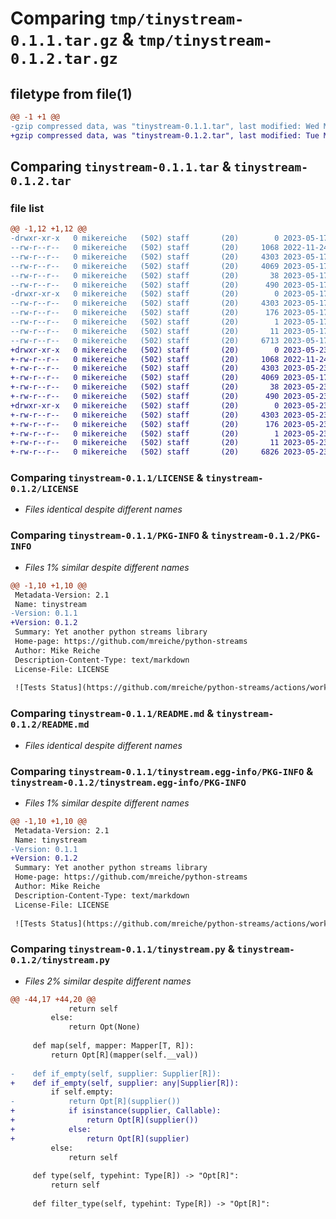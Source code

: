 # Comparing `tmp/tinystream-0.1.1.tar.gz` & `tmp/tinystream-0.1.2.tar.gz`

## filetype from file(1)

```diff
@@ -1 +1 @@
-gzip compressed data, was "tinystream-0.1.1.tar", last modified: Wed May 17 10:32:41 2023, max compression
+gzip compressed data, was "tinystream-0.1.2.tar", last modified: Tue May 23 06:37:48 2023, max compression
```

## Comparing `tinystream-0.1.1.tar` & `tinystream-0.1.2.tar`

### file list

```diff
@@ -1,12 +1,12 @@
-drwxr-xr-x   0 mikereiche   (502) staff       (20)        0 2023-05-17 10:32:41.782634 tinystream-0.1.1/
--rw-r--r--   0 mikereiche   (502) staff       (20)     1068 2022-11-24 09:19:16.000000 tinystream-0.1.1/LICENSE
--rw-r--r--   0 mikereiche   (502) staff       (20)     4303 2023-05-17 10:32:41.782483 tinystream-0.1.1/PKG-INFO
--rw-r--r--   0 mikereiche   (502) staff       (20)     4069 2023-05-17 10:25:29.000000 tinystream-0.1.1/README.md
--rw-r--r--   0 mikereiche   (502) staff       (20)       38 2023-05-17 10:32:41.782682 tinystream-0.1.1/setup.cfg
--rw-r--r--   0 mikereiche   (502) staff       (20)      490 2023-05-17 10:32:07.000000 tinystream-0.1.1/setup.py
-drwxr-xr-x   0 mikereiche   (502) staff       (20)        0 2023-05-17 10:32:41.782200 tinystream-0.1.1/tinystream.egg-info/
--rw-r--r--   0 mikereiche   (502) staff       (20)     4303 2023-05-17 10:32:41.000000 tinystream-0.1.1/tinystream.egg-info/PKG-INFO
--rw-r--r--   0 mikereiche   (502) staff       (20)      176 2023-05-17 10:32:41.000000 tinystream-0.1.1/tinystream.egg-info/SOURCES.txt
--rw-r--r--   0 mikereiche   (502) staff       (20)        1 2023-05-17 10:32:41.000000 tinystream-0.1.1/tinystream.egg-info/dependency_links.txt
--rw-r--r--   0 mikereiche   (502) staff       (20)       11 2023-05-17 10:32:41.000000 tinystream-0.1.1/tinystream.egg-info/top_level.txt
--rw-r--r--   0 mikereiche   (502) staff       (20)     6713 2023-05-17 10:15:16.000000 tinystream-0.1.1/tinystream.py
+drwxr-xr-x   0 mikereiche   (502) staff       (20)        0 2023-05-23 06:37:48.942941 tinystream-0.1.2/
+-rw-r--r--   0 mikereiche   (502) staff       (20)     1068 2022-11-24 09:19:16.000000 tinystream-0.1.2/LICENSE
+-rw-r--r--   0 mikereiche   (502) staff       (20)     4303 2023-05-23 06:37:48.942816 tinystream-0.1.2/PKG-INFO
+-rw-r--r--   0 mikereiche   (502) staff       (20)     4069 2023-05-17 10:25:29.000000 tinystream-0.1.2/README.md
+-rw-r--r--   0 mikereiche   (502) staff       (20)       38 2023-05-23 06:37:48.942976 tinystream-0.1.2/setup.cfg
+-rw-r--r--   0 mikereiche   (502) staff       (20)      490 2023-05-23 06:37:15.000000 tinystream-0.1.2/setup.py
+drwxr-xr-x   0 mikereiche   (502) staff       (20)        0 2023-05-23 06:37:48.942648 tinystream-0.1.2/tinystream.egg-info/
+-rw-r--r--   0 mikereiche   (502) staff       (20)     4303 2023-05-23 06:37:48.000000 tinystream-0.1.2/tinystream.egg-info/PKG-INFO
+-rw-r--r--   0 mikereiche   (502) staff       (20)      176 2023-05-23 06:37:48.000000 tinystream-0.1.2/tinystream.egg-info/SOURCES.txt
+-rw-r--r--   0 mikereiche   (502) staff       (20)        1 2023-05-23 06:37:48.000000 tinystream-0.1.2/tinystream.egg-info/dependency_links.txt
+-rw-r--r--   0 mikereiche   (502) staff       (20)       11 2023-05-23 06:37:48.000000 tinystream-0.1.2/tinystream.egg-info/top_level.txt
+-rw-r--r--   0 mikereiche   (502) staff       (20)     6826 2023-05-23 06:34:37.000000 tinystream-0.1.2/tinystream.py
```

### Comparing `tinystream-0.1.1/LICENSE` & `tinystream-0.1.2/LICENSE`

 * *Files identical despite different names*

### Comparing `tinystream-0.1.1/PKG-INFO` & `tinystream-0.1.2/PKG-INFO`

 * *Files 1% similar despite different names*

```diff
@@ -1,10 +1,10 @@
 Metadata-Version: 2.1
 Name: tinystream
-Version: 0.1.1
+Version: 0.1.2
 Summary: Yet another python streams library
 Home-page: https://github.com/mreiche/python-streams
 Author: Mike Reiche
 Description-Content-Type: text/markdown
 License-File: LICENSE
 
 ![Tests Status](https://github.com/mreiche/python-streams/actions/workflows/tests.yml/badge.svg)
```

### Comparing `tinystream-0.1.1/README.md` & `tinystream-0.1.2/README.md`

 * *Files identical despite different names*

### Comparing `tinystream-0.1.1/tinystream.egg-info/PKG-INFO` & `tinystream-0.1.2/tinystream.egg-info/PKG-INFO`

 * *Files 1% similar despite different names*

```diff
@@ -1,10 +1,10 @@
 Metadata-Version: 2.1
 Name: tinystream
-Version: 0.1.1
+Version: 0.1.2
 Summary: Yet another python streams library
 Home-page: https://github.com/mreiche/python-streams
 Author: Mike Reiche
 Description-Content-Type: text/markdown
 License-File: LICENSE
 
 ![Tests Status](https://github.com/mreiche/python-streams/actions/workflows/tests.yml/badge.svg)
```

### Comparing `tinystream-0.1.1/tinystream.py` & `tinystream-0.1.2/tinystream.py`

 * *Files 2% similar despite different names*

```diff
@@ -44,17 +44,20 @@
             return self
         else:
             return Opt(None)
 
     def map(self, mapper: Mapper[T, R]):
         return Opt[R](mapper(self.__val))
 
-    def if_empty(self, supplier: Supplier[R]):
+    def if_empty(self, supplier: any|Supplier[R]):
         if self.empty:
-            return Opt[R](supplier())
+            if isinstance(supplier, Callable):
+                return Opt[R](supplier())
+            else:
+                return Opt[R](supplier)
         else:
             return self
 
     def type(self, typehint: Type[R]) -> "Opt[R]":
         return self
 
     def filter_type(self, typehint: Type[R]) -> "Opt[R]":
```

